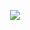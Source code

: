 <p align="center">
  <img src="https://capsule-render.vercel.app/api?type=transparent&color=0:0f9b0f,30:38ef7d,70:11998e,100:0575e6&height=290&section=header&text=Nature%20+%20Code%20🌿&fontSize=38&fontColor=ffffff&animation=scaleIn&fontAlignY=40&desc=Sustainable%20Digital%20Solutions&descSize=17&descAlignY=74&stroke=ffffff&strokeWidth=1&fontFamily=Quicksand" />
</p>
